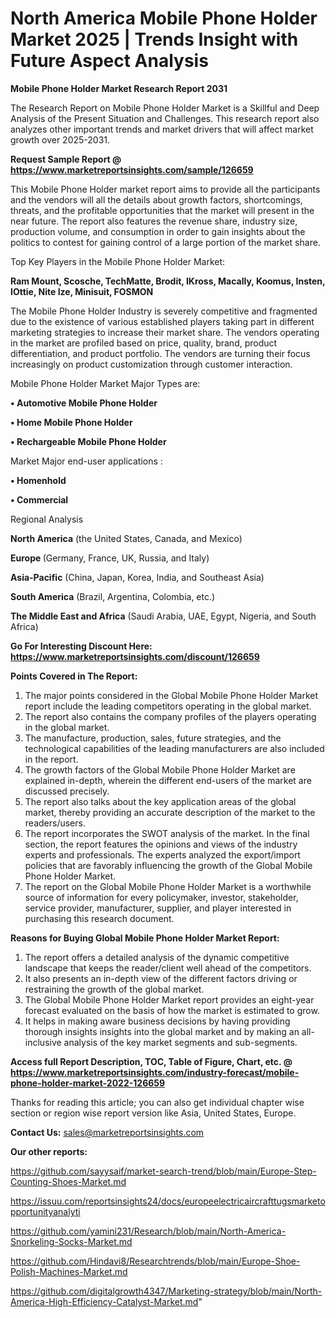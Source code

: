 # North America Mobile Phone Holder Market 2025 | Trends Insight with Future Aspect Analysis

<strong>Mobile Phone Holder Market Research Report 2031</strong>

The Research Report on Mobile Phone Holder Market is a Skillful and Deep Analysis of the Present Situation and Challenges. This research report also analyzes other important trends and market drivers that will affect market growth over 2025-2031.

<strong>Request Sample Report @ <a href=https://www.marketreportsinsights.com/sample/126659>https://www.marketreportsinsights.com/sample/126659</a></strong>

This Mobile Phone Holder market report aims to provide all the participants and the vendors will all the details about growth factors, shortcomings, threats, and the profitable opportunities that the market will present in the near future. The report also features the revenue share, industry size, production volume, and consumption in order to gain insights about the politics to contest for gaining control of a large portion of the market share.

Top Key Players in the Mobile Phone Holder Market:

<strong>Ram Mount, Scosche, TechMatte, Brodit, IKross, Macally, Koomus, Insten, IOttie, Nite Ize, Minisuit, FOSMON</strong>

The Mobile Phone Holder Industry is severely competitive and fragmented due to the existence of various established players taking part in different marketing strategies to increase their market share. The vendors operating in the market are profiled based on price, quality, brand, product differentiation, and product portfolio. The vendors are turning their focus increasingly on product customization through customer interaction.

Mobile Phone Holder Market Major Types are:

<strong>• Automotive Mobile Phone Holder

• Home Mobile Phone Holder

• Rechargeable Mobile Phone Holder</strong>

Market Major end-user applications :

<strong>• Homenhold

• Commercial</strong>

Regional Analysis

</u><strong><b>North America</b></strong> (the United States, Canada, and Mexico)

<strong><b>Europe </b></strong>(Germany, France, UK, Russia, and Italy)

<strong><b>Asia-Pacific</b></strong> (China, Japan, Korea, India, and Southeast Asia)

<strong><b>South America</b></strong> (Brazil, Argentina, Colombia, etc.)

<strong><b>The Middle East and Africa</b></strong> (Saudi Arabia, UAE, Egypt, Nigeria, and South Africa)

<strong>Go For Interesting Discount Here: <a href=https://www.marketreportsinsights.com/discount/126659>https://www.marketreportsinsights.com/discount/126659</a></strong>

<strong>Points Covered in The Report:</strong>
<ol>
  <li>The major points considered in the Global Mobile Phone Holder Market report include the leading competitors operating in the global market.</li>
  <li>The report also contains the company profiles of the players operating in the global market.</li>
  <li>The manufacture, production, sales, future strategies, and the technological capabilities of the leading manufacturers are also included in the report.</li>
  <li>The growth factors of the Global Mobile Phone Holder Market are explained in-depth, wherein the different end-users of the market are discussed precisely.</li>
  <li>The report also talks about the key application areas of the global market, thereby providing an accurate description of the market to the readers/users.</li>
  <li>The report incorporates the SWOT analysis of the market. In the final section, the report features the opinions and views of the industry experts and professionals. The experts analyzed the export/import policies that are favorably influencing the growth of the Global Mobile Phone Holder Market.</li>
  <li>The report on the Global Mobile Phone Holder Market is a worthwhile source of information for every policymaker, investor, stakeholder, service provider, manufacturer, supplier, and player interested in purchasing this research document.</li>
</ol>
<strong>Reasons for Buying Global Mobile Phone Holder Market Report:</strong>

<ol>
  <li>The report offers a detailed analysis of the dynamic competitive landscape that keeps the reader/client well ahead of the competitors.</li>
  <li>It also presents an in-depth view of the different factors driving or restraining the growth of the global market.</li>
  <li>The Global Mobile Phone Holder Market report provides an eight-year forecast evaluated on the basis of how the market is estimated to grow.</li>
  <li>It helps in making aware business decisions by having providing thorough insights insights into the global market and by making an all-inclusive analysis of the key market segments and sub-segments.</li>
</ol>
<strong>Access full Report Description, TOC, Table of Figure, Chart, etc. @ <a href=https://www.marketreportsinsights.com/industry-forecast/mobile-phone-holder-market-2022-126659>https://www.marketreportsinsights.com/industry-forecast/mobile-phone-holder-market-2022-126659</a></strong>


Thanks for reading this article; you can also get individual chapter wise section or region wise report version like Asia, United States, Europe.

<strong>Contact Us:</strong>
sales@marketreportsinsights.com

<strong>Our other reports:</strong>

<a href=https://github.com/sayysaif/market-search-trend/blob/main/Europe-Step-Counting-Shoes-Market.md>https://github.com/sayysaif/market-search-trend/blob/main/Europe-Step-Counting-Shoes-Market.md</a>

<a href=https://issuu.com/reportsinsights24/docs/europeelectricaircrafttugsmarketopportunityanalyti>https://issuu.com/reportsinsights24/docs/europeelectricaircrafttugsmarketopportunityanalyti</a>

<a href=https://github.com/yamini231/Research/blob/main/North-America-Snorkeling-Socks-Market.md>https://github.com/yamini231/Research/blob/main/North-America-Snorkeling-Socks-Market.md</a>

<a href=https://github.com/Hindavi8/Researchtrends/blob/main/Europe-Shoe-Polish-Machines-Market.md>https://github.com/Hindavi8/Researchtrends/blob/main/Europe-Shoe-Polish-Machines-Market.md</a>

<a href=https://github.com/digitalgrowth4347/Marketing-strategy/blob/main/North-America-High-Efficiency-Catalyst-Market.md>https://github.com/digitalgrowth4347/Marketing-strategy/blob/main/North-America-High-Efficiency-Catalyst-Market.md</a>"
